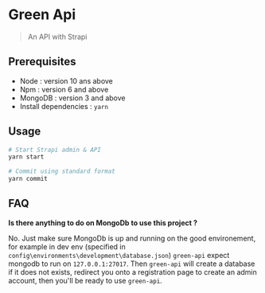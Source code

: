 # Green Api

> An API with Strapi

## Prerequisites

* Node : version 10 ans above
* Npm : version 6 and above
* MongoDB : version 3 and above
* Install dependencies : `yarn`

## Usage

``` bash
# Start Strapi admin & API
yarn start

# Commit using standard format
yarn commit
```

## FAQ

**Is there anything to do on MongoDb to use this project ?**

No. Just make sure MongoDb is up and running on the good environement, for example in dev env (specified in `config\environments\development\database.json`) `green-api` expect mongodb to run on `127.0.0.1:27017`. Then `green-api` will create a database if it does not exists, redirect you onto a registration page to create an admin account, then you'll be ready to use `green-api`.
